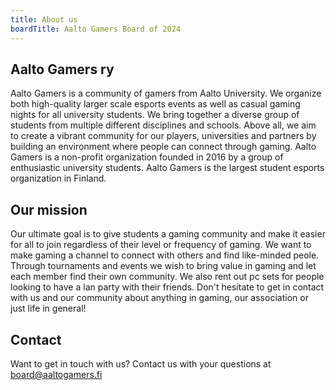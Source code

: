 ```yaml
---
title: About us
boardTitle: Aalto Gamers Board of 2024
---
```

## Aalto Gamers ry

Aalto Gamers is a community of gamers from Aalto University. We organize both high-quality larger scale esports events as well as casual gaming nights for all university students. We bring together a diverse group of students from multiple different disciplines and schools. Above all, we aim to create a vibrant community for our players, universities and partners by building an environment where people can connect through gaming. Aalto Gamers is a non-profit organization founded in 2016 by a group of enthusiastic university students. Aalto Gamers is the largest student esports organization in Finland.

## Our mission

Our ultimate goal is to give students a gaming community and make it easier for all to join regardless of their level or frequency of gaming. We want to make gaming a channel to connect with others and find like-minded peole. Through tournaments and events we wish to bring value in gaming and let each member find their own community. We also rent out pc sets for people looking to have a lan party with their friends. Don't hesitate to get in contact with us and our community about anything in gaming, our association or just life in general!

## Contact

Want to get in touch with us? Contact us with your questions at &nbsp;&nbsp;\
[board@aaltogamers.fi](mailto:board@aaltogamers.fi)